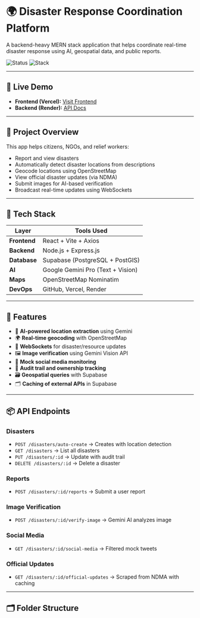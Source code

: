# 🌍 Disaster Response Coordination Platform

A backend-heavy MERN stack application that helps coordinate real-time disaster response using AI, geospatial data, and public reports.

![Status](https://img.shields.io/badge/build-success-green) ![Stack](https://img.shields.io/badge/stack-MERN-blue)

---

## 🚀 Live Demo

- **Frontend (Vercel):** [Visit Frontend](https://your-frontend-url.vercel.app)
- **Backend (Render):** [API Docs](https://disaster-response-wj1d.onrender.com)

---

## 🎯 Project Overview

This app helps citizens, NGOs, and relief workers:
- Report and view disasters
- Automatically detect disaster locations from descriptions
- Geocode locations using OpenStreetMap
- View official disaster updates (via NDMA)
- Submit images for AI-based verification
- Broadcast real-time updates using WebSockets

---

## 🔧 Tech Stack

| Layer        | Tools Used |
|--------------|------------|
| **Frontend** | React + Vite + Axios |
| **Backend**  | Node.js + Express.js |
| **Database** | Supabase (PostgreSQL + PostGIS) |
| **AI**       | Google Gemini Pro (Text + Vision) |
| **Maps**     | OpenStreetMap Nominatim |
| **DevOps**   | GitHub, Vercel, Render |

---

## 🔑 Features

- 🧠 **AI-powered location extraction** using Gemini
- 🌍 **Real-time geocoding** with OpenStreetMap
- 📡 **WebSockets** for disaster/resource updates
- 🖼️ **Image verification** using Gemini Vision API
- 📲 **Mock social media monitoring**
- 🧾 **Audit trail and ownership tracking**
- 🗃️ **Geospatial queries** with Supabase
- 🗂️ **Caching of external APIs** in Supabase

---

## 📦 API Endpoints

### Disasters
- `POST /disasters/auto-create` → Creates with location detection
- `GET /disasters` → List all disasters
- `PUT /disasters/:id` → Update with audit trail
- `DELETE /disasters/:id` → Delete a disaster

### Reports
- `POST /disasters/:id/reports` → Submit a user report

### Image Verification
- `POST /disasters/:id/verify-image` → Gemini AI analyzes image

### Social Media
- `GET /disasters/:id/social-media` → Filtered mock tweets

### Official Updates
- `GET /disasters/:id/official-updates` → Scraped from NDMA with caching

---

## 🗂️ Folder Structure

